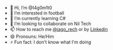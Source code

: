 - 👋 Hi, I’m @I4g0m1t0
- 👀 I’m interested in football
- 🌱 I’m currently learning C#
- 💞️ I’m looking to collaborate on Nil Tech
- 📫 How to reach me [@iago_rech]((https://www.instagram.com/iago_rech/)) or by [Linkedin](www.linkedin.com/in/iago-rech-tramontin-ba3106227)
- 😄 Pronouns: He/Him
- ⚡ Fun fact: I don't know what I'm doing

<!---
I4g0m1t0/I4g0m1t0 is a ✨ special ✨ repository because its `README.md` (this file) appears on your GitHub profile.
You can click the Preview link to take a look at your changes.
--->
